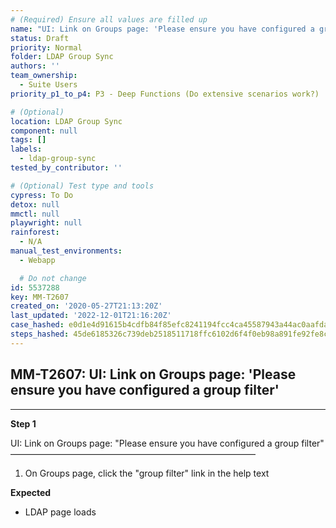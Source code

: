 ```yaml
---
# (Required) Ensure all values are filled up
name: "UI: Link on Groups page: 'Please ensure you have configured a group filter'"
status: Draft
priority: Normal
folder: LDAP Group Sync
authors: ''
team_ownership:
  - Suite Users
priority_p1_to_p4: P3 - Deep Functions (Do extensive scenarios work?)

# (Optional)
location: LDAP Group Sync
component: null
tags: []
labels:
  - ldap-group-sync
tested_by_contributor: ''

# (Optional) Test type and tools
cypress: To Do
detox: null
mmctl: null
playwright: null
rainforest:
  - N/A
manual_test_environments:
  - Webapp

  # Do not change
id: 5537288
key: MM-T2607
created_on: '2020-05-27T21:13:20Z'
last_updated: '2022-12-01T21:16:20Z'
case_hashed: e0d1e4d91615b4cdfb84f85efc8241194fcc4ca45587943a44ac0aafda6425670ba37cfad59f7db61b3c8bf9b8da0dbe
steps_hashed: 45de6185326c739deb2518511718ffc6102d6f4f0eb98a891fe92fe8c91c2301457a2125fb282d6424d7271c52be4bbd
---
```


<!-- (Auto-generated) Based on frontmatter's "key" and "name" -->

## MM-T2607: UI: Link on Groups page: 'Please ensure you have configured a group filter'

---

**Step 1**

UI: Link on Groups page: "Please ensure you have configured a group filter"\
————————————————————————————

1. On Groups page, click the "group filter" link in the help text

**Expected**

- LDAP page loads
